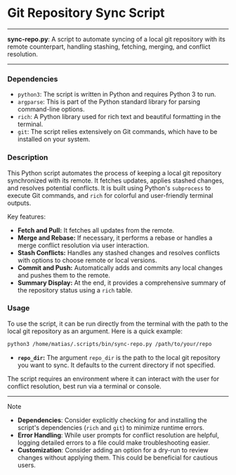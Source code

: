 # Git Repository Sync Script

---

**sync-repo.py**: A script to automate syncing of a local git repository with its remote counterpart, handling stashing, fetching, merging, and conflict resolution.

---

### Dependencies

- `python3`: The script is written in Python and requires Python 3 to run.
- `argparse`: This is part of the Python standard library for parsing command-line options.
- `rich`: A Python library used for rich text and beautiful formatting in the terminal.
- `git`: The script relies extensively on Git commands, which have to be installed on your system.

### Description

This Python script automates the process of keeping a local git repository synchronized with its remote. It fetches updates, applies stashed changes, and resolves potential conflicts. It is built using Python's `subprocess` to execute Git commands, and `rich` for colorful and user-friendly terminal outputs.

Key features:
- **Fetch and Pull:** It fetches all updates from the remote.
- **Merge and Rebase:** If necessary, it performs a rebase or handles a merge conflict resolution via user interaction.
- **Stash Conflicts:** Handles any stashed changes and resolves conflicts with options to choose remote or local versions.
- **Commit and Push:** Automatically adds and commits any local changes and pushes them to the remote.
- **Summary Display:** At the end, it provides a comprehensive summary of the repository status using a `rich` table.

### Usage

To use the script, it can be run directly from the terminal with the path to the local git repository as an argument. Here is a quick example:

```bash
python3 /home/matias/.scripts/bin/sync-repo.py /path/to/your/repo
```

- **`repo_dir`:** The argument `repo_dir` is the path to the local git repository you want to sync. It defaults to the current directory if not specified.

The script requires an environment where it can interact with the user for conflict resolution, best run via a terminal or console.

---

> [!NOTE]
> - **Dependencies**: Consider explicitly checking for and installing the script's dependencies (`rich` and `git`) to minimize runtime errors.
> - **Error Handling**: While user prompts for conflict resolution are helpful, logging detailed errors to a file could make troubleshooting easier.
> - **Customization**: Consider adding an option for a dry-run to review changes without applying them. This could be beneficial for cautious users.